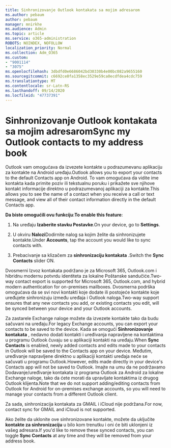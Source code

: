 ```yaml
---
title: Sinhronizovanje Outlook kontakata sa mojim adresarom
ms.author: pebaum
author: pebaum
manager: mnirkhe
ms.audience: Admin
ms.topic: article
ms.service: o365-administration
ROBOTS: NOINDEX, NOFOLLOW
localization_priority: Normal
ms.collection: Adm_O365
ms.custom:
- "9001114"
- "3075"
ms.openlocfilehash: 3dbdfd0e6686042bd30330b4e00bc082a9655160
ms.sourcegitcommit: c6692ce0fa1358ec3529e59ca0ecdfdea4cdc759
ms.translationtype: MT
ms.contentlocale: sr-Latn-RS
ms.lasthandoff: 09/14/2020
ms.locfileid: "47737391"
---
```

# <a name="sync-my-outlook-contacts-to-my-address-book"></a><span data-ttu-id="67e10-102">Sinhronizovanje Outlook kontakata sa mojim adresarom</span><span class="sxs-lookup"><span data-stu-id="67e10-102">Sync my Outlook contacts to my address book</span></span>

<span data-ttu-id="67e10-103">Outlook vam omogućava da izvezete kontakte u podrazumevanu aplikaciju za kontakte na Android uređaju.</span><span class="sxs-lookup"><span data-stu-id="67e10-103">Outlook allows you to export your contacts to the default Contacts app on Android.</span></span> <span data-ttu-id="67e10-104">To vam omogućava da vidite ime kontakta kada primite poziv ili tekstualnu poruku i prikažete sve njihove kontakt informacije direktno u podrazumevanoj aplikaciji za kontakte.</span><span class="sxs-lookup"><span data-stu-id="67e10-104">This allows you to see the name of a contact when you receive a call or text message, and view all of their contact information directly in the default Contacts app.</span></span>
 
<span data-ttu-id="67e10-105">**Da biste omogućili ovu funkciju**:</span><span class="sxs-lookup"><span data-stu-id="67e10-105">**To enable this feature**:</span></span>
 
1. <span data-ttu-id="67e10-106">Na uređaju **Izaberite stavku Postavke**.</span><span class="sxs-lookup"><span data-stu-id="67e10-106">On your device, go to **Settings**.</span></span>

2. <span data-ttu-id="67e10-107">U okviru **Nalozi**Dodirnite nalog sa kojim želite da sinhronizujete kontakte.</span><span class="sxs-lookup"><span data-stu-id="67e10-107">Under **Accounts**, tap the account you would like to sync contacts with.</span></span>

3. <span data-ttu-id="67e10-108">Prebacivanje sa klizačem za **sinhronizaciju kontakata** .</span><span class="sxs-lookup"><span data-stu-id="67e10-108">Switch the **Sync Contacts** slider ON.</span></span>
 
<span data-ttu-id="67e10-109">Dvosmerni Izvoz kontakata podržano je za Microsoft 365, Outlook.com i hibridnu modernu potvrdu identiteta za lokalne Poštanske sandučiće.</span><span class="sxs-lookup"><span data-stu-id="67e10-109">Two-way contact export is supported for Microsoft 365, Outlook.com, and hybrid modern authentication for on-premises mailboxes.</span></span> <span data-ttu-id="67e10-110">Dvosmerna podrška omogućava da se svi novi kontakti koje dodate ili postojeće kontakte koje uređujete sinhronizuju između uređaja i Outlook naloga.</span><span class="sxs-lookup"><span data-stu-id="67e10-110">Two-way support ensures that any new contacts you add, or existing contacts you edit, will be synced between your device and your Outlook accounts.</span></span>
 
<span data-ttu-id="67e10-111">Za zastarele Exchange naloge možete da izvezete kontakte tako da budu sačuvani na uređaju.</span><span class="sxs-lookup"><span data-stu-id="67e10-111">For legacy Exchange accounts, you can export your contacts to be saved to the device.</span></span> <span data-ttu-id="67e10-112">Kada se omogući **Sinhronizovanje kontakata** , nedavno dodati kontakti i uređivanja napravljene na kontaktima u programu Outlook čuvaju se u aplikaciji kontakti na uređaju.</span><span class="sxs-lookup"><span data-stu-id="67e10-112">When **Sync Contacts** is enabled, newly added contacts and edits made to your contacts in Outlook will be saved to the Contacts app on your device.</span></span> <span data-ttu-id="67e10-113">Međutim, uređivanje napravljene direktno u aplikaciji kontakti uređaja neće se sačuvati u programu Outlook.</span><span class="sxs-lookup"><span data-stu-id="67e10-113">However, edits made directly in your device's Contacts app will not be saved to Outlook.</span></span> <span data-ttu-id="67e10-114">Imajte na umu da ne podržavamo Dodavanje/uređivanje kontakata iz programa Outlook za Android za lokalne Exchange naloge, tako da ćete morati da upravljate kontaktima iz drugog Outlook klijenta.</span><span class="sxs-lookup"><span data-stu-id="67e10-114">Note that we do not support adding/editing contacts from Outlook for Android for on-premises exchange accounts, so you will need to manage your contacts from a different Outlook client.</span></span>
 
<span data-ttu-id="67e10-115">Za sada, sinhronizacija kontakata za GMAIL i iCloud nije podržana.</span><span class="sxs-lookup"><span data-stu-id="67e10-115">For now, contact sync for GMAIL and iCloud is not supported.</span></span>
 
<span data-ttu-id="67e10-116">Ako želite da uklonite ove sinhronizovane kontakte, možete da uključite **kontakte za sinhronizaciju** u bilo kom trenutku i oni će biti uklonjeni iz vašeg adresara.</span><span class="sxs-lookup"><span data-stu-id="67e10-116">If you'd like to remove these synced contacts, you can toggle **Sync Contacts** at any time and they will be removed from your address book.</span></span>

